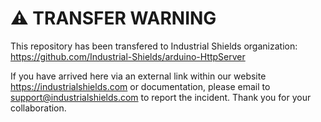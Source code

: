 # ⚠️ TRANSFER WARNING

This repository has been transfered to Industrial Shields organization: https://github.com/Industrial-Shields/arduino-HttpServer

If you have arrived here via an external link within our website https://industrialshields.com or documentation, please email to <support@industrialshields.com> to report the incident. Thank you for your collaboration.
